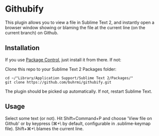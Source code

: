 # Githubify

This plugin allows you to view a file in Sublime Text 2, and instantly open a browser window showing or blaming the file at the current line (on the current branch) on Github.

## Installation

If you use [Package Control](http://wbond.net/sublime_packages/package_control), just install it from there. If not:

Clone this repo to your Sublime Text 2 Packages folder:

    cd ~/"Library/Application Support/Sublime Text 2/Packages/"
    git clone https://github.com/buhrmi/githubify.git

The plugin should be picked up automatically. If not, restart Sublime Text.

## Usage

Select some text (or not).
Hit Shift+Command+P and choose 'View file on Github' or by keypress (&#8984;+\\ by default, configurable in .sublime-keymap file). Shift+&#8984;+\\ blames the current line.